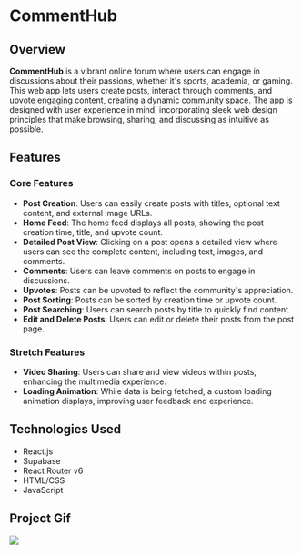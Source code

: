 # CommentHub

## Overview
**CommentHub** is a vibrant online forum where users can engage in discussions about their passions, whether it's sports, academia, or gaming. This web app lets users create posts, interact through comments, and upvote engaging content, creating a dynamic community space. The app is designed with user experience in mind, incorporating sleek web design principles that make browsing, sharing, and discussing as intuitive as possible.

## Features

### Core Features
- **Post Creation**: Users can easily create posts with titles, optional text content, and external image URLs.
- **Home Feed**: The home feed displays all posts, showing the post creation time, title, and upvote count.
- **Detailed Post View**: Clicking on a post opens a detailed view where users can see the complete content, including text, images, and comments.
- **Comments**: Users can leave comments on posts to engage in discussions.
- **Upvotes**: Posts can be upvoted to reflect the community's appreciation.
- **Post Sorting**: Posts can be sorted by creation time or upvote count.
- **Post Searching**: Users can search posts by title to quickly find content.
- **Edit and Delete Posts**: Users can edit or delete their posts from the post page.

### Stretch Features
- **Video Sharing**: Users can share and view videos within posts, enhancing the multimedia experience.
- **Loading Animation**: While data is being fetched, a custom loading animation displays, improving user feedback and experience.

## Technologies Used
- React.js
- Supabase
- React Router v6
- HTML/CSS
- JavaScript

## Project Gif
<img src="FinalProject.gif">
